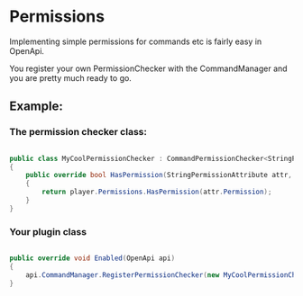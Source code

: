 # Permissions

Implementing simple permissions for commands etc is fairly easy in OpenApi. 

You register your own PermissionChecker with the CommandManager and you are pretty much ready to go.

## Example:

### The permission checker class:

```C#

public class MyCoolPermissionChecker : CommandPermissionChecker<StringPermissionAttribute>
{
    public override bool HasPermission(StringPermissionAttribute attr, OpenPlayer player)
    {
        return player.Permissions.HasPermission(attr.Permission);
    }
}

```

### Your plugin class

```C#

public override void Enabled(OpenApi api)
{
    api.CommandManager.RegisterPermissionChecker(new MyCoolPermissionChecker());
}

```